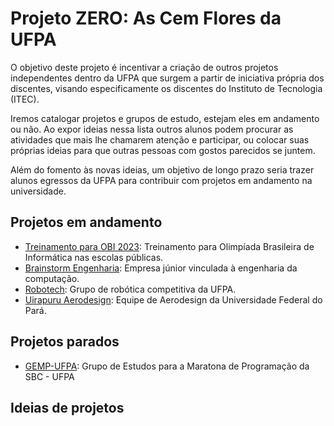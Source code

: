 # Projeto ZERO: As Cem Flores da UFPA

O objetivo deste projeto é incentivar a criação de outros projetos independentes dentro da UFPA que surgem a partir de iniciativa própria dos discentes, visando especificamente os discentes do Instituto de Tecnologia (ITEC). 

Iremos catalogar projetos e grupos de estudo, estejam eles em andamento ou não. Ao expor ideias nessa lista outros alunos podem procurar as atividades que mais lhe chamarem atenção e participar, ou colocar suas próprias ideias para que outras pessoas com gostos parecidos se juntem.

Além do fomento às novas ideias, um objetivo de longo prazo seria trazer alunos egressos da UFPA para contribuir com projetos em andamento na universidade.

## Projetos em andamento

- [Treinamento para OBI 2023](https://github.com/filrpe/treinamento-OBI-2023): Treinamento para Olimpíada Brasileira de Informática nas escolas públicas.
- [Brainstorm Engenharia](https://www.brainstormjr.com.br/): Empresa júnior vinculada à engenharia da computação.
- [Robotech](https://www.instagram.com/robotech_ufpa/): Grupo de robótica competitiva da UFPA.
- [Uirapuru Aerodesign](https://uirapuruaerodesign.wixsite.com/uirapuru): Equipe de Aerodesign da Universidade Federal do Pará.


## Projetos parados

- [GEMP-UFPA](https://github.com/callmerockett/GEMP-UFPA): Grupo de Estudos para a Maratona de Programação da SBC - UFPA

## Ideias de projetos
